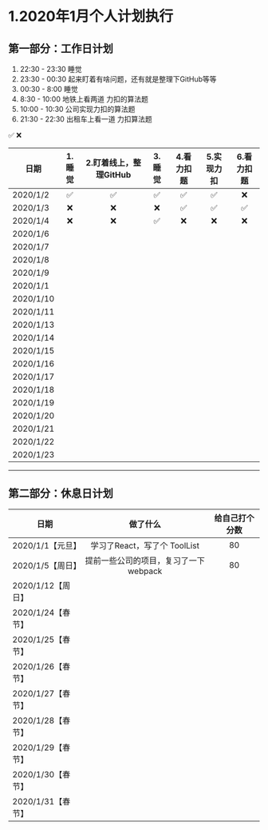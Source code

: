 # 1.2020年1月个人计划执行

## 第一部分：工作日计划

1. 22:30 - 23:30 睡觉
1. 23:30 - 00:30 起来盯着有啥问题，还有就是整理下GitHub等等
1. 00:30 - 8:00 睡觉
1. 8:30 - 10:00 地铁上看两道 力扣的算法题
1. 10:00 - 10:30 公司实现力扣的算法题
1. 21:30 - 22:30 出租车上看一道 力扣算法题

✅ ❌

|  日期  | 1.睡觉 | 2.盯着线上，整理GitHub | 3.睡觉  | 4.看力扣题 |  5.实现力扣 | 6.看力扣题 |
 --------|:-:| :-: |:-:|:-:|:-:|:-:|
|2020/1/2| ✅ | ✅ | ✅ | ✅ | ✅ | ❌ |
|2020/1/3| ❌ | ❌ | ❌ | ✅ | ✅ | ✅ |
|2020/1/4| ❌ | ❌ | ✅ | ❌ | ❌ | ❌ |
|2020/1/6|  |  |  |  |  |  |
|2020/1/7|  |  |  |  |  |  |
|2020/1/8|  |  |  |  |  |  |
|2020/1/9|  |  |  |  |  |  |
|2020/1/1|  |  |  |  |  |  |
|2020/1/10|  |  |  |  |  |  |
|2020/1/11|  |  |  |  |  |  |
|2020/1/13|  |  |  |  |  |  |
|2020/1/14|  |  |  |  |  |  |
|2020/1/15|  |  |  |  |  |  |
|2020/1/16|  |  |  |  |  |  |
|2020/1/17|  |  |  |  |  |  |
|2020/1/18|  |  |  |  |  |  |
|2020/1/19|  |  |  |  |  |  |
|2020/1/20|  |  |  |  |  |  |
|2020/1/21|  |  |  |  |  |  |
|2020/1/22|  |  |  |  |  |  |
|2020/1/23|  |  |  |  |  |  |

---

## 第二部分：休息日计划

|  日期  |  做了什么 | 给自己打个分数 |
 --------|:-:| :-: |
|2020/1/1【元旦】| 学习了React，写了个 ToolList | 80 |
|2020/1/5【周日】| 提前一些公司的项目，复习了一下webpack | 80 |
|2020/1/12【周日】|  |  |
|2020/1/24【春节】|  |  |
|2020/1/25【春节】|  |  |
|2020/1/26【春节】|  |  |
|2020/1/27【春节】|  |  |
|2020/1/28【春节】|  |  |
|2020/1/29【春节】|  |  |
|2020/1/30【春节】|  |  |
|2020/1/31【春节】|  |  |